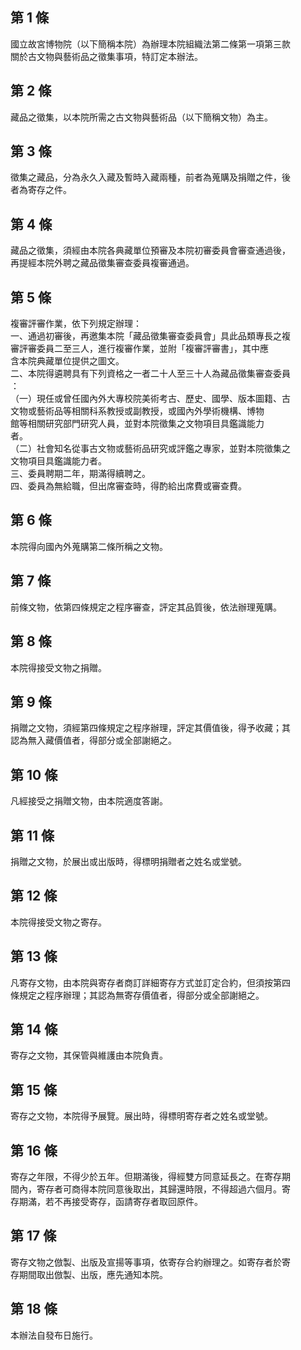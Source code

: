 第 1 條
-------
國立故宮博物院（以下簡稱本院）為辦理本院組織法第二條第一項第三款  
關於古文物與藝術品之徵集事項，特訂定本辦法。

第 2 條
-------
藏品之徵集，以本院所需之古文物與藝術品（以下簡稱文物）為主。

第 3 條
-------
徵集之藏品，分為永久入藏及暫時入藏兩種，前者為蒐購及捐贈之件，後  
者為寄存之件。

第 4 條
-------
藏品之徵集，須經由本院各典藏單位預審及本院初審委員會審查通過後，  
再提經本院外聘之藏品徵集審查委員複審通過。

第 5 條
-------
複審評審作業，依下列規定辦理：  
一、通過初審後，再邀集本院「藏品徵集審查委員會」具此品類專長之複  
    審評審委員二至三人，進行複審作業，並附「複審評審書」，其中應  
    含本院典藏單位提供之圖文。  
二、本院得遴聘具有下列資格之一者二十人至三十人為藏品徵集審查委員  
    ：  
（一）現任或曾任國內外大專校院美術考古、歷史、國學、版本圖籍、古  
      文物或藝術品等相關科系教授或副教授，或國內外學術機構、博物  
      館等相關研究部門研究人員，並對本院徵集之文物項目具鑑識能力  
      者。  
（二）社會知名從事古文物或藝術品研究或評鑑之專家，並對本院徵集之  
      文物項目具鑑識能力者。  
三、委員聘期二年，期滿得續聘之。  
四、委員為無給職，但出席審查時，得酌給出席費或審查費。

第 6 條
-------
本院得向國內外蒐購第二條所稱之文物。

第 7 條
-------
前條文物，依第四條規定之程序審查，評定其品質後，依法辦理蒐購。

第 8 條
-------
本院得接受文物之捐贈。

第 9 條
-------
捐贈之文物，須經第四條規定之程序辦理，評定其價值後，得予收藏；其  
認為無入藏價值者，得部分或全部謝絕之。

第 10 條
--------
凡經接受之捐贈文物，由本院適度答謝。

第 11 條
--------
捐贈之文物，於展出或出版時，得標明捐贈者之姓名或堂號。

第 12 條
--------
本院得接受文物之寄存。

第 13 條
--------
凡寄存文物，由本院與寄存者商訂詳細寄存方式並訂定合約，但須按第四  
條規定之程序辦理；其認為無寄存價值者，得部分或全部謝絕之。

第 14 條
--------
寄存之文物，其保管與維護由本院負責。

第 15 條
--------
寄存之文物，本院得予展覽。展出時，得標明寄存者之姓名或堂號。

第 16 條
--------
寄存之年限，不得少於五年。但期滿後，得經雙方同意延長之。在寄存期  
間內，寄存者可商得本院同意後取出，其歸還時限，不得超過六個月。寄  
存期滿，若不再接受寄存，函請寄存者取回原件。

第 17 條
--------
寄存文物之倣製、出版及宣揚等事項，依寄存合約辦理之。如寄存者於寄  
存期間取出倣製、出版，應先通知本院。

第 18 條
--------
本辦法自發布日施行。

